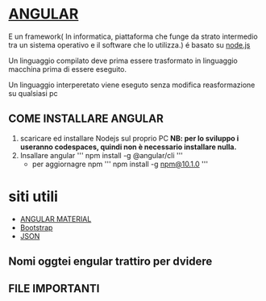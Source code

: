 # [ANGULAR](https://angular.io/)

E un framework( In informatica, piattaforma che funge da strato intermedio tra un sistema operativo e il software che lo utilizza.)
é basato su [node.js](https://v8.dev/)

Un linguaggio compilato deve prima essere trasformato in linguaggio macchina prima di essere eseguito.

Un linguaggio interperetato viene eseguto senza modifica reasformazione su qualsiasi pc

## COME INSTALLARE ANGULAR

1. scaricare ed installare Nodejs sul proprio PC **NB: per lo sviluppo i useranno codespaces, quindi non è necessario installare nulla.**
2. Insallare angular
'''
npm install -g @angular/cli
'''
    - per aggiornagre npm
        '''
        npm install -g npm@10.1.0
        '''

# siti utili

- [ANGULAR MATERIAL](https://material.angular.io/)
- [Bootstrap](https://getbootstrap.com/)
- [JSON](http://www.json.org/json-it.html)

## Nomi oggtei engular trattiro per dvidere

## FILE IMPORTANTI
